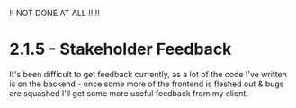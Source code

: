 !! NOT DONE AT ALL
!!
!!

# 2.1.5 - Stakeholder Feedback

It's been difficult to get feedback currently, as a lot of the code I've written is on the backend - once some more of the frontend is fleshed out & bugs are squashed I'll get some more useful feedback from my client.

